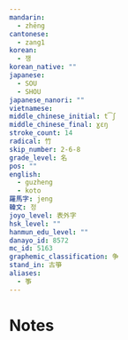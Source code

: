 ```yaml
---
mandarin:
  - zhēng
cantonese:
  - zang1
korean:
  - 쟁
korean_native: ""
japanese:
  - SOU
  - SHOU
japanese_nanori: ""
vietnamese:
middle_chinese_initial: t͡ʃ
middle_chinese_final: ɣɛŋ
stroke_count: 14
radical: 竹
skip_number: 2-6-8
grade_level: 名
pos: ""
english:
  - guzheng
  - koto
羅馬字: jeng
韓文: 정
joyo_level: 表外字
hsk_level: ""
hanmun_edu_level: ""
danayo_id: 8572
mc_id: 5163
graphemic_classification: 争
stand_in: 古箏
aliases:
  - 筝
---
```


# Notes

